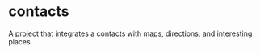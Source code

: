 contacts
========

A project that integrates a contacts with maps, directions, and interesting places
